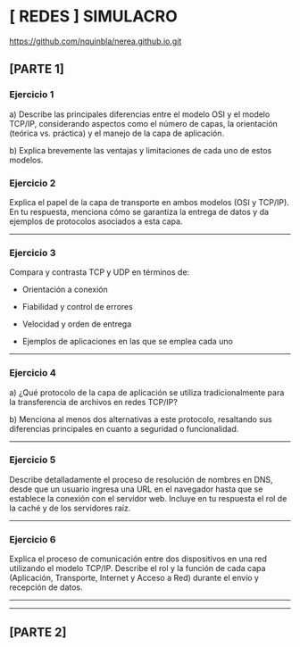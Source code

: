 # [ REDES ] SIMULACRO
https://github.com/nquinbla/nerea.github.io.git

## [PARTE 1]

### Ejercicio 1
a) Describe las principales diferencias entre el modelo OSI y el modelo TCP/IP, considerando aspectos como el número de capas, la orientación (teórica vs. práctica) y el manejo de la capa de aplicación.

b) Explica brevemente las ventajas y limitaciones de cada uno de estos modelos.

### Ejercicio 2
Explica el papel de la capa de transporte en ambos modelos (OSI y TCP/IP). En tu respuesta, menciona cómo se garantiza la entrega de datos y da ejemplos de protocolos asociados a esta capa.

***

### Ejercicio 3
Compara y contrasta TCP y UDP en términos de:

* Orientación a conexión

* Fiabilidad y control de errores
  
* Velocidad y orden de entrega
  
* Ejemplos de aplicaciones en las que se emplea cada uno

***

### Ejercicio 4
a) ¿Qué protocolo de la capa de aplicación se utiliza tradicionalmente para la transferencia de archivos en redes TCP/IP?

b) Menciona al menos dos alternativas a este protocolo, resaltando sus diferencias principales en cuanto a seguridad o funcionalidad.

***

### Ejercicio 5
Describe detalladamente el proceso de resolución de nombres en DNS, desde que un usuario ingresa una URL en el navegador hasta que se establece la conexión con el servidor web. Incluye en tu respuesta el rol de la caché y de los servidores raíz.

***

### Ejercicio 6
Explica el proceso de comunicación entre dos dispositivos en una red utilizando el modelo TCP/IP. Describe el rol y la función de cada capa (Aplicación, Transporte, Internet y Acceso a Red) durante el envío y recepción de datos.

***
***

## [PARTE 2]
